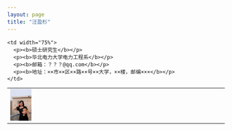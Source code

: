 ```yaml
---
layout: page
title: "汪盈杉"
---
```


<table border="0">
  <tr>
    <td width="25%">
      <img src="/ecf9601156e8b47c43e1676efab0a33.jpg" width="10%">   
    </td>
    
    <td width="75%">
      <p><b>硕士研究生</b></p>
      <p><b>华北电力大学电力工程系</b></p>
      <p><b>邮箱：？？？@qq.com</b></p>
      <p><b>地址：××市××区××路××号××大学，××楼，邮编×××</b></p>
    </td>
  </tr>
</table>
